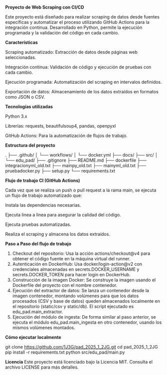 **Proyecto de Web Scraping con CI/CD**

Este proyecto está diseñado para realizar scraping de datos desde fuentes específicas y automatizar el proceso utilizando GitHub Actions para la integración continua. Desarrollado en Python, permite la ejecución programada y la validación del código en cada cambio.


**Características**

Scraping automatizado: Extracción de datos desde páginas web seleccionadas.

Integración continua: Validación de código y ejecución de pruebas con cada cambio.

Ejecución programada: Automatización del scraping en intervalos definidos.

Exportación de datos: Almacenamiento de los datos extraídos en formatos como JSON o CSV.


**Tecnologías utilizadas**

Python 3.x

Librerías: requests, beautifulsoup4, pandas, openpyxl

GitHub Actions: Para la automatización de flujos de trabajo.


**Estructura del proyecto**

.
├── .github/
│   └── workflows/
│       └── docker.yml
├── docs/
├── src/
│   └── edu_pad/
├── .gitignore
├── README.md
├── dockerfile
├── integracionyml_old.txt
├── mainpy_old.txt
├── mainyml_old.txt
├── pruebadocker.py
├── setup.py
└── requirements.txt


**Flujo de trabajo CI (GitHub Actions)**

Cada vez que se realiza un push o pull request a la rama main, se ejecuta un flujo de trabajo automatizado que:

Instala las dependencias necesarias.

Ejecuta linea a linea para asegurar la calidad del código.

Ejecuta pruebas automatizadas.

Realiza el scraping y almacena los datos extraídos.


**Paso a Paso del flujo de trabajo**

1. Checkout del repositorio: Usa la acción actions/checkout@v4 para obtener el código fuente en la máquina virtual del runner.
2. Autenticación en DockerHub: Usa docker/login-action@v2 con credenciales almacenadas en secrets.DOCKER_USERNAME y secrets.DOCKER_TOKEN para hacer login en DockerHub.
3. Construcción de la imagen Docker: Se construye la imagen usando el Dockerfile del proyecto con el nombre contenedor.
4. Ejecución del extractor de datos: Se lanza un contenedor desde la imagen contenedor, montando volúmenes para que los datos procesados (CSV y base de datos) queden almacenados localmente en el repositorio (static/csv y static/db). El script ejecutado es edu_pad.main_extractor.
5. Ejecución del módulo de ingesta: De forma similar al paso anterior, se ejecuta el módulo edu_pad.main_ingesta en otro contenedor, usando los mismos volúmenes montados.


**Cómo ejecutar localmente**

git clone https://github.com/1J3G/pad_2025_1_2JG.git
cd pad_2025_1_2JG
pip install -r requirements.txt
python src/edu_pad/main.py

**Licencia**
Este proyecto está licenciado bajo la Licencia MIT. Consulta el archivo LICENSE para más detalles.
